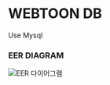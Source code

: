 # WEBTOON DB
Use Mysql
### EER DIAGRAM
![EER 다이어그램](https://user-images.githubusercontent.com/41175122/70204897-8a70b780-1765-11ea-9d50-63671b4a1b8f.PNG)
